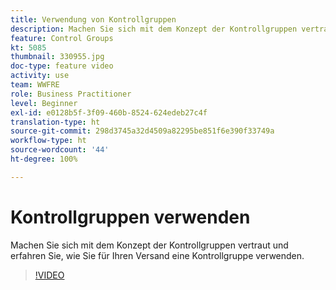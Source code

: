 ```yaml
---
title: Verwendung von Kontrollgruppen
description: Machen Sie sich mit dem Konzept der Kontrollgruppen vertraut und erfahren Sie, wie Sie für Ihren Versand eine Kontrollgruppe verwenden.
feature: Control Groups
kt: 5085
thumbnail: 330955.jpg
doc-type: feature video
activity: use
team: WWFRE
role: Business Practitioner
level: Beginner
exl-id: e0128b5f-3f09-460b-8524-624edeb27c4f
translation-type: ht
source-git-commit: 298d3745a32d4509a82295be851f6e390f33749a
workflow-type: ht
source-wordcount: '44'
ht-degree: 100%

---
```


# Kontrollgruppen verwenden

Machen Sie sich mit dem Konzept der Kontrollgruppen vertraut und erfahren Sie, wie Sie für Ihren Versand eine Kontrollgruppe verwenden.

>[!VIDEO](https://video.tv.adobe.com/v/330955?quality=12)
